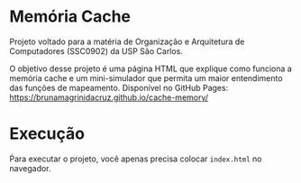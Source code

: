 # Memória Cache

Projeto voltado para a matéria de Organização e Arquitetura de Computadores (SSC0902) da USP São Carlos. 

O objetivo desse projeto é uma página HTML que explique como funciona a memória cache e um mini-simulador que permita um maior entendimento das funções de mapeamento. Disponível no GitHub Pages: https://brunamagrinidacruz.github.io/cache-memory/

# Execução

Ṕara executar o projeto, você apenas precisa colocar `index.html` no navegador.
